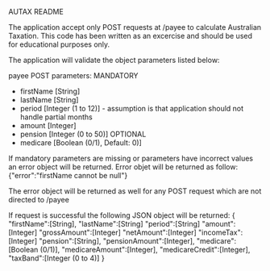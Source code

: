 AUTAX README

The application accept only POST requests at /payee to calculate Australian Taxation.
This code has been written as an excercise and should be used for educational purposes only.

The application will validate the object parameters listed below:

payee POST parameters:
MANDATORY
- firstName [String]
- lastName [String]
- period [Integer (1 to 12)] - assumption is that application should not handle partial months
- amount [Integer]
- pension [Integer (0 to 50)]
OPTIONAL
- medicare [Boolean (0/1), Default: 0)]

If mandatory parameters are missing or parameters have incorrect values an error object will be returned.
Error objet will be returned as follow:
{"error":"firstName cannot be null"}

The error object will be returned as well for any POST request which are not directed to /payee

If request is successful the following JSON object will be returned:
{
    "firstName":[String],
    "lastName":[String]
    "period":[String]
    "amount":[Integer]
    "grossAmount":[Integer]
    "netAmount":[Integer]
    "incomeTax":[Integer]
    "pension":[String],
    "pensionAmount":[Integer],
    "medicare":[Boolean (0/1)],
    "medicareAmount":[Integer],
    "medicareCredit":[Integer],
    "taxBand":[Integer (0 to 4)]
}
